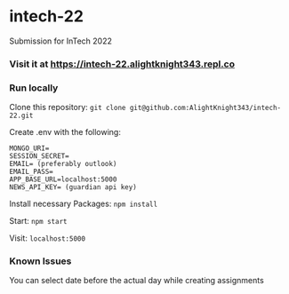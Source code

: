 # intech-22

Submission for InTech 2022

### Visit it at https://intech-22.alightknight343.repl.co

### Run locally

Clone this repository: 
```git clone git@github.com:AlightKnight343/intech-22.git```

Create .env with the following:
```
MONGO_URI=
SESSION_SECRET=
EMAIL= (preferably outlook)
EMAIL_PASS=
APP_BASE_URL=localhost:5000
NEWS_API_KEY= (guardian api key)
```



Install necessary Packages: 
```npm install```

Start: 
```npm start```

Visit: 
```localhost:5000```

### Known Issues
You can select date before the actual day while creating assignments
